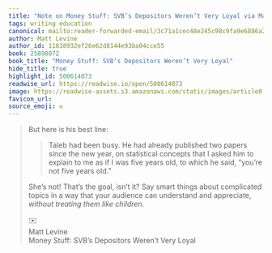 ```yaml
---
title: "Note on Money Stuff: SVB’s Depositors Weren’t Very Loyal via Matt Levine"
tags: writing education
canonical: mailto:reader-forwarded-email/3c71a1cec48e245c98c9fa9e6886a27f
author: Matt Levine
author_id: 11838932ef26e62d8144e93ba04cce55
book: 25898072
book_title: "Money Stuff: SVB’s Depositors Weren’t Very Loyal"
hide_title: true
highlight_id: 500614073
readwise_url: https://readwise.io/open/500614073
image: https://readwise-assets.s3.amazonaws.com/static/images/article0.00998d930354.png
favicon_url: 
source_emoji: ✉️
---
```


> But here is his best line:
> 
> > Taleb had been busy. He had already published two papers since the new year, on statistical concepts that I asked him to explain to me as if I was five years old, to which he said, “you’re not five years old.”
> 
> She’s not! That’s the goal, isn’t it? Say smart things about complicated topics in a way that your audience can understand and appreciate, *without treating them like children.*
> <div class="quoteback-footer"><div class="quoteback-avatar"><span class="mini-emoji"> ✉️</span></div><div class="quoteback-metadata"><div class="metadata-inner"><span style="display:none">FROM:</span><div aria-label="Matt Levine" class="quoteback-author"> Matt Levine</div><div aria-label="Money Stuff: SVB’s Depositors Weren’t Very Loyal" class="quoteback-title"> Money Stuff: SVB’s Depositors Weren’t Very Loyal</div></div></div></div>